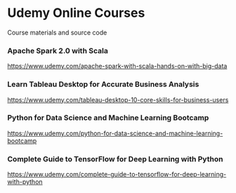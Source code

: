 # Udemy Online Courses
Course materials and source code

### Apache Spark 2.0 with Scala
https://www.udemy.com/apache-spark-with-scala-hands-on-with-big-data

### Learn Tableau Desktop for Accurate Business Analysis
https://www.udemy.com/tableau-desktop-10-core-skills-for-business-users

### Python for Data Science and Machine Learning Bootcamp
https://www.udemy.com/python-for-data-science-and-machine-learning-bootcamp

### Complete Guide to TensorFlow for Deep Learning with Python
https://www.udemy.com/complete-guide-to-tensorflow-for-deep-learning-with-python
